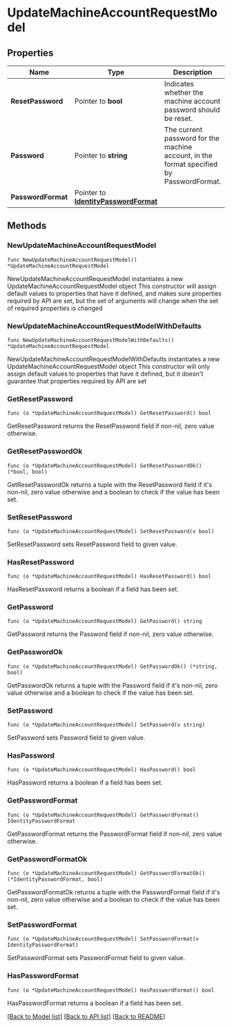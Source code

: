 # UpdateMachineAccountRequestModel

## Properties

Name | Type | Description | Notes
------------ | ------------- | ------------- | -------------
**ResetPassword** | Pointer to **bool** | Indicates whether the machine account password should be reset. | [optional] 
**Password** | Pointer to **string** | The current password for the machine account, in the format specified by PasswordFormat. | [optional] 
**PasswordFormat** | Pointer to [**IdentityPasswordFormat**](IdentityPasswordFormat.md) |  | [optional] 

## Methods

### NewUpdateMachineAccountRequestModel

`func NewUpdateMachineAccountRequestModel() *UpdateMachineAccountRequestModel`

NewUpdateMachineAccountRequestModel instantiates a new UpdateMachineAccountRequestModel object
This constructor will assign default values to properties that have it defined,
and makes sure properties required by API are set, but the set of arguments
will change when the set of required properties is changed

### NewUpdateMachineAccountRequestModelWithDefaults

`func NewUpdateMachineAccountRequestModelWithDefaults() *UpdateMachineAccountRequestModel`

NewUpdateMachineAccountRequestModelWithDefaults instantiates a new UpdateMachineAccountRequestModel object
This constructor will only assign default values to properties that have it defined,
but it doesn't guarantee that properties required by API are set

### GetResetPassword

`func (o *UpdateMachineAccountRequestModel) GetResetPassword() bool`

GetResetPassword returns the ResetPassword field if non-nil, zero value otherwise.

### GetResetPasswordOk

`func (o *UpdateMachineAccountRequestModel) GetResetPasswordOk() (*bool, bool)`

GetResetPasswordOk returns a tuple with the ResetPassword field if it's non-nil, zero value otherwise
and a boolean to check if the value has been set.

### SetResetPassword

`func (o *UpdateMachineAccountRequestModel) SetResetPassword(v bool)`

SetResetPassword sets ResetPassword field to given value.

### HasResetPassword

`func (o *UpdateMachineAccountRequestModel) HasResetPassword() bool`

HasResetPassword returns a boolean if a field has been set.

### GetPassword

`func (o *UpdateMachineAccountRequestModel) GetPassword() string`

GetPassword returns the Password field if non-nil, zero value otherwise.

### GetPasswordOk

`func (o *UpdateMachineAccountRequestModel) GetPasswordOk() (*string, bool)`

GetPasswordOk returns a tuple with the Password field if it's non-nil, zero value otherwise
and a boolean to check if the value has been set.

### SetPassword

`func (o *UpdateMachineAccountRequestModel) SetPassword(v string)`

SetPassword sets Password field to given value.

### HasPassword

`func (o *UpdateMachineAccountRequestModel) HasPassword() bool`

HasPassword returns a boolean if a field has been set.

### GetPasswordFormat

`func (o *UpdateMachineAccountRequestModel) GetPasswordFormat() IdentityPasswordFormat`

GetPasswordFormat returns the PasswordFormat field if non-nil, zero value otherwise.

### GetPasswordFormatOk

`func (o *UpdateMachineAccountRequestModel) GetPasswordFormatOk() (*IdentityPasswordFormat, bool)`

GetPasswordFormatOk returns a tuple with the PasswordFormat field if it's non-nil, zero value otherwise
and a boolean to check if the value has been set.

### SetPasswordFormat

`func (o *UpdateMachineAccountRequestModel) SetPasswordFormat(v IdentityPasswordFormat)`

SetPasswordFormat sets PasswordFormat field to given value.

### HasPasswordFormat

`func (o *UpdateMachineAccountRequestModel) HasPasswordFormat() bool`

HasPasswordFormat returns a boolean if a field has been set.


[[Back to Model list]](../README.md#documentation-for-models) [[Back to API list]](../README.md#documentation-for-api-endpoints) [[Back to README]](../README.md)


